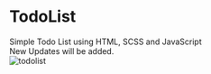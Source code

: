 # TodoList

Simple Todo List using HTML, SCSS and JavaScript  
New Updates will be added.  
![todolist](https://user-images.githubusercontent.com/20128950/116862489-1f027200-ac05-11eb-9a2c-5b39e9999a31.png)
